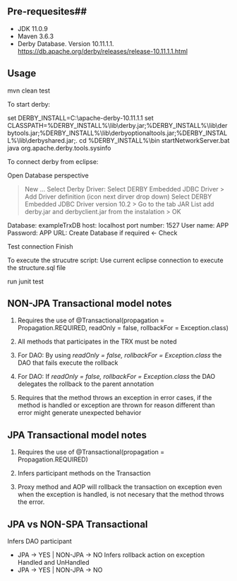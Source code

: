 ## Pre-requesites##
- JDK 11.0.9
- Maven 3.6.3
- Derby Database. Version 10.11.1.1. https://db.apache.org/derby/releases/release-10.11.1.1.html

## Usage ##
mvn clean test

To start derby:

set DERBY_INSTALL=C:\apache-derby-10.11.1.1
set CLASSPATH=%DERBY_INSTALL%\lib\derby.jar;%DERBY_INSTALL%\lib\derbytools.jar;%DERBY_INSTALL%\lib\derbyoptionaltools.jar;%DERBY_INSTALL%\lib\derbyshared.jar;.
cd %DERBY_INSTALL%\bin
startNetworkServer.bat
java org.apache.derby.tools.sysinfo

To connect derby from eclipse:

Open Database perspective
> New ... Select Derby 
Driver: Select DERBY Embedded JDBC Driver > Add Driver definition (icon next dirver drop down)
> Select DERBY Embedded JDBC Driver version 10.2 > Go to the tab JAR List add derby.jar and derbyclient.jar from the instalation > OK

Database: exampleTrxDB
host: localhost
port number: 1527
User name: APP
Password: APP
URL: <Copy this>
Create Database if required <- Check

Test connection
Finish

To execute the strucutre script:
Use current eclipse connection to execute the structure.sql file

run junit test

## NON-JPA Transactional model notes ##

1. Requires the use of @Transactional(propagation = Propagation.REQUIRED, readOnly = false, rollbackFor = Exception.class)

2. All methods that participates in the TRX must be noted

3. For DAO: By using *readOnly = false, rollbackFor = Exception.class* the DAO that fails execute the rollback

4. For DAO: If *readOnly = false, rollbackFor = Exception.class* the DAO delegates the rollback to the parent annotation

5. Requires that the method throws an exception in error cases, if the method is handled or exception are thrown for reason different than error might generate unexpected behavior 


## JPA Transactional model notes ##

1. Requires the use of @Transactional(propagation = Propagation.REQUIRED)

2. Infers participant methods on the Transaction

3. Proxy method and AOP will rollback the transaction on exception even when the exception is handled, is not necesary that the method throws the error.


## JPA vs NON-SPA Transactional ##
Infers DAO participant
 - JPA -> YES | NON-JPA -> NO
Infers rollback action on exception Handled and UnHandled
 - JPA -> YES | NON-JPA -> NO
